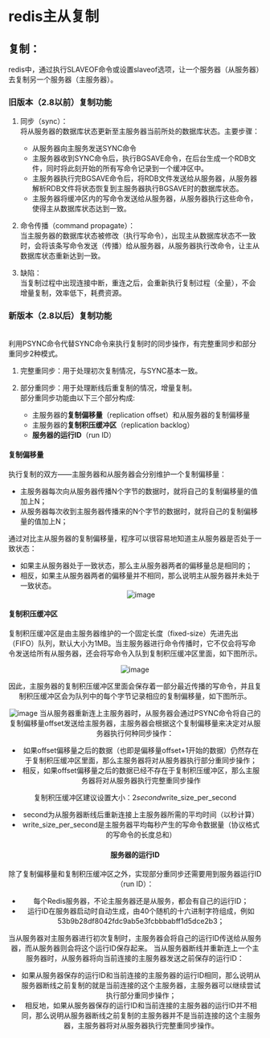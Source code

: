# redis主从复制

## 复制：
redis中，通过执行SLAVEOF命令或设置slaveof选项，让一个服务器（从服务器）去复制另一个服务器（主服务器）。

### 旧版本（2.8以前）复制功能
1. 同步（sync）：
<br/>将从服务器的数据库状态更新至主服务器当前所处的数据库状态。主要步骤：
    * 从服务器向主服务发送SYNC命令
    * 主服务器收到SYNC命令后，执行BGSAVE命令，在后台生成一个RDB文件，同时将此刻开始的所有写命令记录到一个缓冲区中。
    * 主服务器执行完BGSAVE命令后，将RDB文件发送给从服务器，从服务器解析RDB文件将状态恢复到主服务器执行BGSAVE时的数据库状态。
    * 主服务器将缓冲区内的写命令发送给从服务器，从服务器执行这些命令，使得主从数据库状态达到一致。

2. 命令传播（command propagate）：
<br/>当主服务器的数据库状态被修改（执行写命令），出现主从数据库状态不一致时，会将该条写命令发送（传播）给从服务器，从服务器执行改命令，让主从数据库状态重新达到一致。

3. 缺陷：
<br/>当复制过程中出现连接中断，重连之后，会重新执行复制过程（全量），不会增量复制，效率低下，耗费资源。

### 新版本（2.8以后）复制功能
<br/> 利用PSYNC命令代替SYNC命令来执行复制时的同步操作，有完整重同步和部分重同步2种模式。
1. 完整重同步：用于处理初次复制情况，与SYNC基本一致。

2. 部分重同步：用于处理断线后重复制的情况，增量复制。
<br/>部分重同步功能由以下三个部分构成:
    * 主服务器的**复制偏移量**（replication offset）和从服务器的复制偏移量
    * 主服务器的**复制积压缓冲区**（replication backlog）
    * **服务器的运行ID**（run ID）
    
#### 复制偏移量
执行复制的双方——主服务器和从服务器会分别维护一个复制偏移量：
* 主服务器每次向从服务器传播N个字节的数据时，就将自己的复制偏移量的值加上N；
* 从服务器每次收到主服务器传播来的N个字节的数据时，就将自己的复制偏移量的值加上N；

通过对比主从服务器的复制偏移量，程序可以很容易地知道主从服务器是否处于一致状态：
* 如果主从服务器处于一致状态，那么主从服务器两者的偏移量总是相同的；
* 相反，如果主从服务器两者的偏移量并不相同，那么说明主从服务器并未处于一致状态。
<br/><div align=center>![image](https://github.com/WangXing17/redisNote/blob/main/redis%E4%B8%BB%E4%BB%8E%E5%A4%8D%E5%88%B6/img/%E5%A4%8D%E5%88%B6%E5%81%8F%E7%A7%BB%E9%87%8F.png)
    
#### 复制积压缓冲区

复制积压缓冲区是由主服务器维护的一个固定长度（fixed-size）先进先出（FIFO）队列，默认大小为1MB。当主服务器进行命令传播时，它不仅会将写命令发送给所有从服务器，还会将写命令入队到复制积压缓冲区里面，如下图所示。
<br/><div align=center>![image](https://github.com/WangXing17/redisNote/blob/main/redis%E4%B8%BB%E4%BB%8E%E5%A4%8D%E5%88%B6/img/%E5%A4%8D%E5%88%B6%E7%A7%AF%E5%8E%8B%E5%8C%BA1.png)

因此，主服务器的复制积压缓冲区里面会保存着一部分最近传播的写命令，并且复制积压缓冲区会为队列中的每个字节记录相应的复制偏移量，如下图所示。
<br/><div align=center>![image](https://github.com/WangXing17/redisNote/blob/main/redis%E4%B8%BB%E4%BB%8E%E5%A4%8D%E5%88%B6/img/%E5%A4%8D%E5%88%B6%E7%A7%AF%E5%8E%8B%E5%8C%BA2.png)
当从服务器重新连上主服务器时，从服务器会通过PSYNC命令将自己的复制偏移量offset发送给主服务器，主服务器会根据这个复制偏移量来决定对从服务器执行何种同步操作：
* 如果offset偏移量之后的数据（也即是偏移量offset+1开始的数据）仍然存在于复制积压缓冲区里面，那么主服务器将对从服务器执行部分重同步操作；
* 相反，如果offset偏移量之后的数据已经不存在于复制积压缓冲区，那么主服务器将对从服务器执行完整重同步操作

复制积压缓冲区建议设置大小：2*second*write_size_per_second
* second为从服务器断线后重新连接上主服务器所需的平均时间（以秒计算）
* write_size_per_second是主服务器平均每秒产生的写命令数据量（协议格式的写命令的长度总和）

#### 服务器的运行ID
除了复制偏移量和复制积压缓冲区之外，实现部分重同步还需要用到服务器运行ID（run ID）：
* 每个Redis服务器，不论主服务器还是从服务，都会有自己的运行ID；
* 运行ID在服务器启动时自动生成，由40个随机的十六进制字符组成，例如53b9b28df8042fdc9ab5e3fcbbbabff1d5dce2b3；

当从服务器对主服务器进行初次复制时，主服务器会将自己的运行ID传送给从服务器，而从服务器则会将这个运行ID保存起来。
当从服务器断线并重新连上一个主服务器时，从服务器将向当前连接的主服务器发送之前保存的运行ID：
* 如果从服务器保存的运行ID和当前连接的主服务器的运行ID相同，那么说明从服务器断线之前复制的就是当前连接的这个主服务器，主服务器可以继续尝试执行部分重同步操作；
* 相反地，如果从服务器保存的运行ID和当前连接的主服务器的运行ID并不相同，那么说明从服务器断线之前复制的主服务器并不是当前连接的这个主服务器，主服务器将对从服务器执行完整重同步操作。
